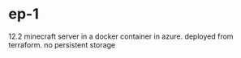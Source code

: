 # ep-1
12.2 minecraft server in a docker container in azure. deployed from terraform. no persistent storage
